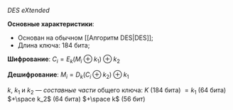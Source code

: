 *DES eXtended*

**Основные характеристики**:
- Основан на обычном [[Алгоритм DES|DES]];
- Длина ключа: 184 бита;

**Шифрование**:
$C_i=E_k(M_i\oplus{k_1})\oplus{k_2}$

**Дешифрование**:
$M_i=D_k(C_i\oplus{k_2})\oplus{k_1}$

$k$, $k_1$ и $k_2$ — *составные части* общего ключа:
$K$ (184 бита) $=k_1$ (64 бита) $+\space k_2$ (64 бита) $+\space k$ (56 бит)

